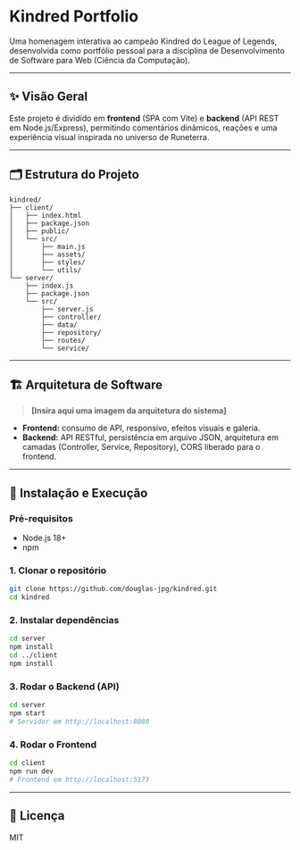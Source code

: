 # Kindred Portfolio

Uma homenagem interativa ao campeão Kindred do League of Legends, desenvolvida como portfólio pessoal para a disciplina de Desenvolvimento de Software para Web (Ciência da Computação).

---

## ✨ Visão Geral

Este projeto é dividido em **frontend** (SPA com Vite) e **backend** (API REST em Node.js/Express), permitindo comentários dinâmicos, reações e uma experiência visual inspirada no universo de Runeterra.

---

## 🗂️ Estrutura do Projeto

```
kindred/
├── client/        
│   ├── index.html
│   ├── package.json
│   ├── public/           
│   └── src/
│       ├── main.js       
│       ├── assets/       
│       ├── styles/       
│       └── utils/        
└── server/        
    ├── index.js
    ├── package.json
    └── src/
        ├── server.js     
        ├── controller/  
        ├── data/         
        ├── repository/   
        ├── routes/       
        └── service/      
```

---

## 🏗️ Arquitetura de Software

> **[Insira aqui uma imagem da arquitetura do sistema]**

- **Frontend:** consumo de API, responsivo, efeitos visuais e galeria.
- **Backend:** API RESTful, persistência em arquivo JSON, arquitetura em camadas (Controller, Service, Repository), CORS liberado para o frontend.

---

## 🚀 Instalação e Execução

### Pré-requisitos
- Node.js 18+
- npm

### 1. Clonar o repositório
```sh
git clone https://github.com/douglas-jpg/kindred.git
cd kindred
```

### 2. Instalar dependências
```sh
cd server 
npm install
cd ../client 
npm install
```

### 3. Rodar o Backend (API)
```sh
cd server
npm start
# Servidor em http://localhost:8080
```

### 4. Rodar o Frontend
```sh
cd client
npm run dev
# Frontend em http://localhost:5173
```
---

## 📄 Licença
MIT